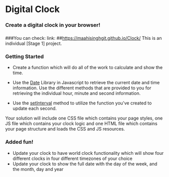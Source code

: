 # Digital Clock

### Create a digital clock in your browser!
###
###You can check:
link: ##https://maahisinghgit.github.io/Clock/
This is an individual [Stage 1] project.

### Getting Started
- Create a function which will do all of the work to calculate and show the time.

- Use the [Date](https://developer.mozilla.org/en-US/docs/Web/JavaScript/Reference/Global_Objects/Date) Library in Javascript to retrieve the current date and time information. Use the different methods that are provided to you for retrieving the individual hour, minute and second information.
- Use the [setInterval](https://developer.mozilla.org/en-US/docs/Web/API/WindowTimers/setInterval) method to utilize the function you've created to update each second.

Your solution will include one CSS file which contains your page styles, one JS file which contains your clock logic and one HTML file which contains your page structure and loads the CSS and JS resources.

### Added fun!
- Update your clock to have world clock functionality which will show four different clocks in four different timezones of your choice
- Update your clock to show the full date with the day of the week, and the month, day and year
